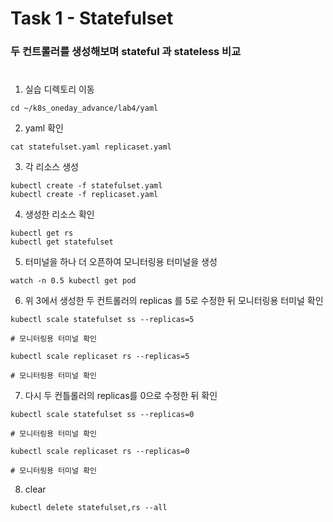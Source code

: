 # Task 1 - Statefulset

### 두 컨트롤러를 생성해보며 stateful 과 stateless 비교
#

1. 실습 디렉토리 이동
```
cd ~/k8s_oneday_advance/lab4/yaml
```

2. yaml 확인
```
cat statefulset.yaml replicaset.yaml
```

3. 각 리소스 생성
```
kubectl create -f statefulset.yaml
kubectl create -f replicaset.yaml
```

4. 생성한 리소스 확인
```
kubectl get rs
kubectl get statefulset
```

5.  터미널을 하나 더 오픈하여 모니터링용 터미널을 생성
```
watch -n 0.5 kubectl get pod
```

6. 위 3에서 생성한 두 컨트롤러의 replicas 를 5로 수정한 뒤 모니터링용 터미널 확인
```
kubectl scale statefulset ss --replicas=5

# 모니터링용 터미널 확인

kubectl scale replicaset rs --replicas=5

# 모니터링용 터미널 확인
```
7. 다시 두 컨틀롤러의 replicas를 0으로 수정한 뒤 확인
```
kubectl scale statefulset ss --replicas=0

# 모니터링용 터미널 확인

kubectl scale replicaset rs --replicas=0

# 모니터링용 터미널 확인
```

8. clear
```
kubectl delete statefulset,rs --all
```
